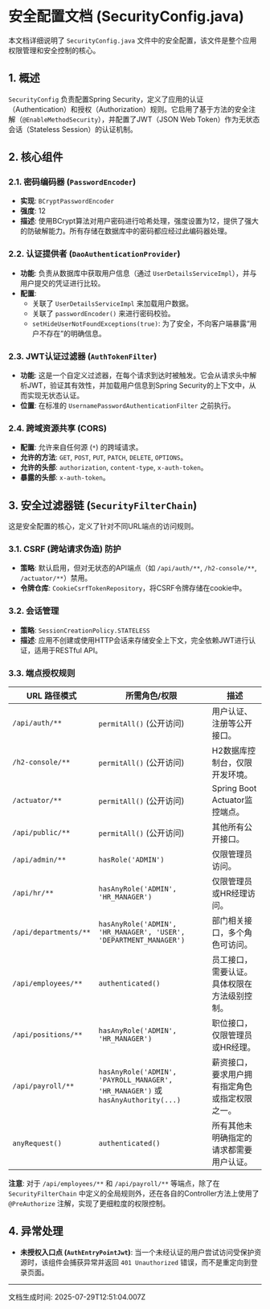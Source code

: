 # 安全配置文档 (SecurityConfig.java)

本文档详细说明了 `SecurityConfig.java` 文件中的安全配置，该文件是整个应用权限管理和安全控制的核心。

## 1. 概述

`SecurityConfig` 负责配置Spring Security，定义了应用的认证（Authentication）和授权（Authorization）规则。它启用了基于方法的安全注解（`@EnableMethodSecurity`），并配置了JWT（JSON Web Token）作为无状态会话（Stateless Session）的认证机制。

## 2. 核心组件

### 2.1. 密码编码器 (`PasswordEncoder`)

- **实现**: `BCryptPasswordEncoder`
- **强度**: 12
- **描述**: 使用BCrypt算法对用户密码进行哈希处理，强度设置为12，提供了强大的防破解能力。所有存储在数据库中的密码都应经过此编码器处理。

### 2.2. 认证提供者 (`DaoAuthenticationProvider`)

- **功能**: 负责从数据库中获取用户信息（通过 `UserDetailsServiceImpl`），并与用户提交的凭证进行比较。
- **配置**:
  - 关联了 `UserDetailsServiceImpl` 来加载用户数据。
  - 关联了 `passwordEncoder()` 来进行密码校验。
  - `setHideUserNotFoundExceptions(true)`: 为了安全，不向客户端暴露“用户不存在”的明确信息。

### 2.3. JWT认证过滤器 (`AuthTokenFilter`)

- **功能**: 这是一个自定义过滤器，在每个请求到达时被触发。它会从请求头中解析JWT，验证其有效性，并加载用户信息到Spring Security的上下文中，从而实现无状态认证。
- **位置**: 在标准的 `UsernamePasswordAuthenticationFilter` 之前执行。

### 2.4. 跨域资源共享 (CORS)

- **配置**: 允许来自任何源 (`*`) 的跨域请求。
- **允许的方法**: `GET`, `POST`, `PUT`, `PATCH`, `DELETE`, `OPTIONS`。
- **允许的头部**: `authorization`, `content-type`, `x-auth-token`。
- **暴露的头部**: `x-auth-token`。

## 3. 安全过滤器链 (`SecurityFilterChain`)

这是安全配置的核心，定义了针对不同URL端点的访问规则。

### 3.1. CSRF (跨站请求伪造) 防护

- **策略**: 默认启用，但对无状态的API端点（如 `/api/auth/**`, `/h2-console/**`, `/actuator/**`）禁用。
- **令牌仓库**: `CookieCsrfTokenRepository`，将CSRF令牌存储在cookie中。

### 3.2. 会话管理

- **策略**: `SessionCreationPolicy.STATELESS`
- **描述**: 应用不创建或使用HTTP会话来存储安全上下文，完全依赖JWT进行认证，适用于RESTful API。

### 3.3. 端点授权规则

| URL 路径模式                      | 所需角色/权限                                        | 描述                                           |
| --------------------------------- | ---------------------------------------------------- | ---------------------------------------------- |
| `/api/auth/**`                    | `permitAll()` (公开访问)                             | 用户认证、注册等公开接口。                     |
| `/h2-console/**`                  | `permitAll()` (公开访问)                             | H2数据库控制台，仅限开发环境。                 |
| `/actuator/**`                    | `permitAll()` (公开访问)                             | Spring Boot Actuator监控端点。                 |
| `/api/public/**`                  | `permitAll()` (公开访问)                             | 其他所有公开接口。                             |
| `/api/admin/**`                   | `hasRole('ADMIN')`                                   | 仅限管理员访问。                               |
| `/api/hr/**`                      | `hasAnyRole('ADMIN', 'HR_MANAGER')`                  | 仅限管理员或HR经理访问。                       |
| `/api/departments/**`             | `hasAnyRole('ADMIN', 'HR_MANAGER', 'USER', 'DEPARTMENT_MANAGER')` | 部门相关接口，多个角色可访问。                 |
| `/api/employees/**`               | `authenticated()`                                    | 员工接口，需要认证。具体权限在方法级别控制。   |
| `/api/positions/**`               | `hasAnyRole('ADMIN', 'HR_MANAGER')`                  | 职位接口，仅限管理员或HR经理。                 |
| `/api/payroll/**`                 | `hasAnyRole('ADMIN', 'PAYROLL_MANAGER', 'HR_MANAGER')` 或 `hasAnyAuthority(...)` | 薪资接口，要求用户拥有指定角色或指定权限之一。 |
| `anyRequest()`                    | `authenticated()`                                    | 所有其他未明确指定的请求都需要用户认证。       |

**注意**: 对于 `/api/employees/**` 和 `/api/payroll/**` 等端点，除了在 `SecurityFilterChain` 中定义的全局规则外，还在各自的Controller方法上使用了 `@PreAuthorize` 注解，实现了更细粒度的权限控制。

## 4. 异常处理

- **未授权入口点 (`AuthEntryPointJwt`)**: 当一个未经认证的用户尝试访问受保护资源时，该组件会捕获异常并返回 `401 Unauthorized` 错误，而不是重定向到登录页面。

---
文档生成时间: 2025-07-29T12:51:04.007Z

